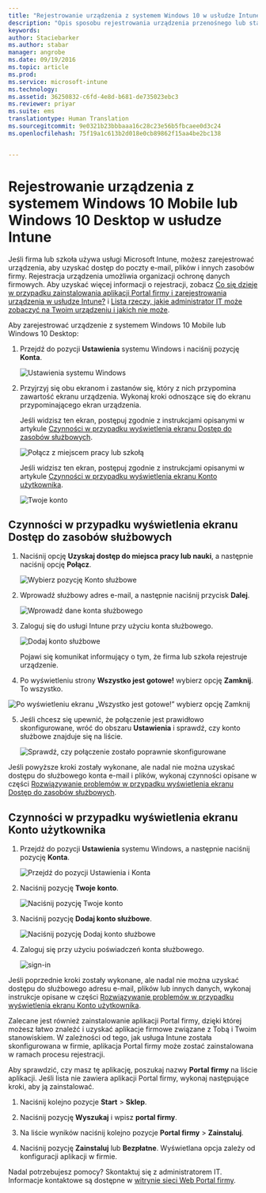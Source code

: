 ```yaml
---
title: "Rejestrowanie urządzenia z systemem Windows 10 w usłudze Intune | Microsoft Intune"
description: "Opis sposobu rejestrowania urządzenia przenośnego lub stacjonarnego z systemem Windows 10 w usłudze Intune"
keywords: 
author: Staciebarker
ms.author: stabar
manager: angrobe
ms.date: 09/19/2016
ms.topic: article
ms.prod: 
ms.service: microsoft-intune
ms.technology: 
ms.assetid: 36250832-c6fd-4e8d-b681-de735023ebc3
ms.reviewer: priyar
ms.suite: ems
translationtype: Human Translation
ms.sourcegitcommit: 9e0321b23bbbaaa16c28c23e56b5fbcaee0d3c24
ms.openlocfilehash: 75f19a1c613b2d018e0cb89862f15aa4be2bc138


---
```



# Rejestrowanie urządzenia z systemem Windows 10 Mobile lub Windows 10 Desktop w usłudze Intune

Jeśli firma lub szkoła używa usługi Microsoft Intune, możesz zarejestrować urządzenia, aby uzyskać dostęp do poczty e-mail, plików i innych zasobów firmy. Rejestracja urządzenia umożliwia organizacji ochronę danych firmowych. Aby uzyskać więcej informacji o rejestracji, zobacz [Co się dzieje w przypadku zainstalowania aplikacji Portal firmy i zarejestrowania urządzenia w usłudze Intune?](what-happens-if-you-install-the-company-portal-app-and-enroll-your-device-in-intune-windows.md) i [Lista rzeczy, jakie administrator IT może zobaczyć na Twoim urządzeniu i jakich nie może](what-can-your-it-administrator-see-when-you-enroll-your-device-in-intune-windows.md).


Aby zarejestrować urządzenie z systemem Windows 10 Mobile lub Windows 10 Desktop:

1.  Przejdź do pozycji **Ustawienia** systemu Windows i naciśnij pozycję **Konta**.

    ![Ustawienia systemu Windows](./media/w10-enroll-rs1-settings-accounts.png)

2.  Przyjrzyj się obu ekranom i zastanów się, który z nich przypomina zawartość ekranu urządzenia. Wykonaj kroki odnoszące się do ekranu przypominającego ekran urządzenia.

    Jeśli widzisz ten ekran, postępuj zgodnie z instrukcjami opisanymi w artykule [Czynności w przypadku wyświetlenia ekranu Dostęp do zasobów służbowych](#steps-to-follow-if-you-see-access-work-or-school).

    ![Połącz z miejscem pracy lub szkołą](./media/w10-enroll-rs1-connect-to-work-or-school.png)

    Jeśli widzisz ten ekran, postępuj zgodnie z instrukcjami opisanymi w artykule [Czynności w przypadku wyświetlenia ekranu Konto użytkownika](#steps-to-follow-if-you-see-your-account).

    ![Twoje konto](./media/w10-enroll-2-accounts-your-account.png)

## Czynności w przypadku wyświetlenia ekranu Dostęp do zasobów służbowych

1.  Naciśnij opcję **Uzyskaj dostęp do miejsca pracy lub nauki**, a następnie naciśnij opcję **Połącz**.

    ![Wybierz pozycję Konto służbowe](./media/w10-enroll-rs1-connect-to-work-or-school.png)

2.  Wprowadź służbowy adres e-mail, a następnie naciśnij przycisk **Dalej**.

    ![Wprowadź dane konta służbowego](./media/w10-enroll-rs1-set-up-work-or-school-account.png)

3. Zaloguj się do usługi Intune przy użyciu konta służbowego.

    ![Dodaj konto służbowe](./media/w10-enroll-rs1-enter-your-credentials.png)

    Pojawi się komunikat informujący o tym, że firma lub szkoła rejestruje urządzenie.

4. Po wyświetleniu strony **Wszystko jest gotowe!** wybierz opcję **Zamknij**. To wszystko.

  ![Po wyświetleniu ekranu „Wszystko jest gotowe!” wybierz opcję Zamknij](./media/w10-enroll-rs1-youre-all-set.png)

5. Jeśli chcesz się upewnić, że połączenie jest prawidłowo skonfigurowane, wróć do obszaru **Ustawienia** i sprawdź, czy konto służbowe znajduje się na liście.

    ![Sprawdź, czy połączenie zostało poprawnie skonfigurowane](./media/w10-enroll-rs1-validate-successful-enrollment.png)

Jeśli powyższe kroki zostały wykonane, ale nadal nie można uzyskać dostępu do służbowego konta e-mail i plików, wykonaj czynności opisane w części [Rozwiązywanie problemów w przypadku wyświetlenia ekranu Dostęp do zasobów służbowych](troubleshoot-your-windows-10-device-windows.md#troubleshooting-steps-to-follow-if-you-see-access-work-or-school).


## Czynności w przypadku wyświetlenia ekranu Konto użytkownika

1.  Przejdź do pozycji **Ustawienia** systemu Windows, a następnie naciśnij pozycję **Konta**.

    ![Przejdź do pozycji Ustawienia i Konta](./media/W10-enroll-1-settings-accounts.png)

2.  Naciśnij pozycję **Twoje konto**.

    ![Naciśnij pozycję Twoje konto](./media/W10-enroll-2-accounts-your-account.png)

3.  Naciśnij pozycję **Dodaj konto służbowe**.

    ![Naciśnij pozycję Dodaj konto służbowe](./media/w10-enroll-3-add-work-school-acct.png)

4.  Zaloguj się przy użyciu poświadczeń konta służbowego.

    ![sign-in](./media/W10-enroll-4-sign-in.png)

Jeśli poprzednie kroki zostały wykonane, ale nadal nie można uzyskać dostępu do służbowego adresu e-mail, plików lub innych danych, wykonaj instrukcje opisane w części [Rozwiązywanie problemów w przypadku wyświetlenia ekranu Konto użytkownika](troubleshoot-your-windows-10-device-windows.md#troubleshooting-steps-to-follow-if-you-see-your-account).

Zalecane jest również zainstalowanie aplikacji Portal firmy, dzięki której możesz łatwo znaleźć i uzyskać aplikacje firmowe związane z Tobą i Twoim stanowiskiem. W zależności od tego, jak usługa Intune została skonfigurowana w firmie, aplikacja Portal firmy może zostać zainstalowana w ramach procesu rejestracji.

Aby sprawdzić, czy masz tę aplikację, poszukaj nazwy **Portal firmy** na liście aplikacji. Jeśli lista nie zawiera aplikacji Portal firmy, wykonaj następujące kroki, aby ją zainstalować.

1.  Naciśnij kolejno pozycje **Start** &gt; **Sklep**.

2.  Naciśnij pozycję **Wyszukaj** i wpisz **portal firmy**.

3.  Na liście wyników naciśnij kolejno pozycje **Portal firmy** &gt; **Zainstaluj**.

4.  Naciśnij pozycję **Zainstaluj** lub **Bezpłatne**. Wyświetlana opcja zależy od konfiguracji aplikacji w firmie.

Nadal potrzebujesz pomocy? Skontaktuj się z administratorem IT. Informacje kontaktowe są dostępne w [witrynie sieci Web Portal firmy](http://portal.manage.microsoft.com).





<!--HONumber=Oct16_HO1-->


